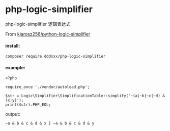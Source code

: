 # php-logic-simplifier

php-logic-simplifier 逻辑表达式

From [kjarosz256/python-logic-simplifier](https://github.com/kjarosz256/python-logic-simplifier)


#### install:

`composer require dddxxx/php-logic-simplifier`


#### example:

```
<?php

require_once './vendor/autoload.php';

$str = Logic\Simplifier\SimplificationTable::simplify('~(a|~b|~c|~d) & (x|y)');
print($str).PHP_EOL;

```

output:
```
~a & b & c & d & x | ~a & b & c & d & y
```
